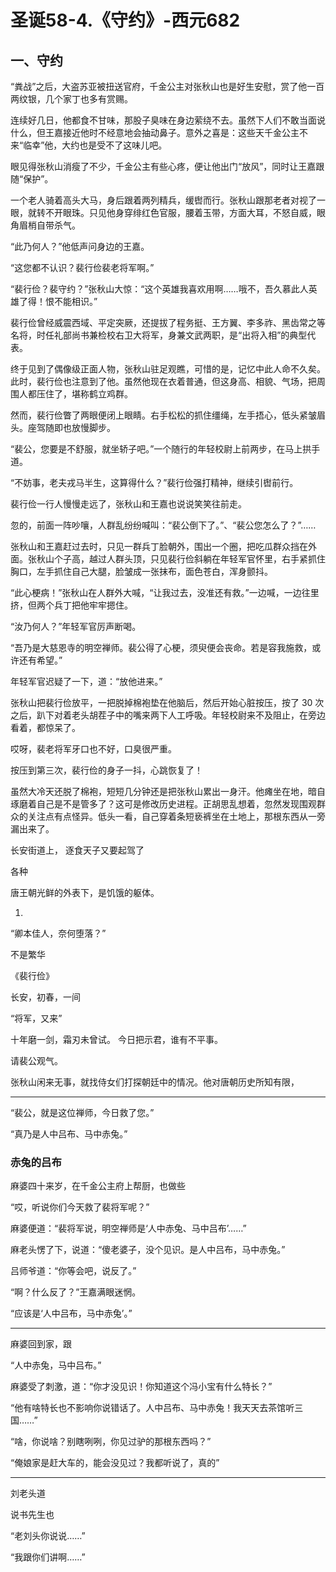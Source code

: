 # 圣诞58-4.《守约》-西元682

## 一、守约

“粪战”之后，大盗苏亚被扭送官府，千金公主对张秋山也是好生安慰，赏了他一百两纹银，几个家丁也多有赏赐。

连续好几日，他都食不甘味，那股子臭味在身边萦绕不去。虽然下人们不敢当面说什么，但王嘉接近他时不经意地会抽动鼻子。意外之喜是：这些天千金公主不来“临幸”他，大约也是受不了这味儿吧。

眼见得张秋山消瘦了不少，千金公主有些心疼，便让他出门“放风”，同时让王嘉跟随“保护”。

一个老人骑着高头大马，身后跟着两列精兵，缓辔而行。张秋山跟那老者对视了一眼，就转不开眼珠。只见他身穿绯红色官服，腰着玉带，方面大耳，不怒自威，眼角眉梢自带杀气。

“此乃何人？”他低声问身边的王嘉。

“这您都不认识？裴行俭裴老将军啊。”

“裴行俭？裴守约？”张秋山大惊：“这个英雄我喜欢用啊……哦不，吾久慕此人英雄了得！恨不能相识。”

裴行俭曾经威震西域、平定突厥，还提拔了程务挺、王方翼、李多祚、黑齿常之等名将，时任礼部尚书兼检校右卫大将军，身兼文武两职，是“出将入相”的典型代表。

终于见到了偶像级正面人物，张秋山驻足观瞧，可惜的是，记忆中此人命不久矣。此时，裴行俭也注意到了他。虽然他现在衣着普通，但这身高、相貌、气场，把周围人都压住了，堪称鹤立鸡群。

然而，裴行俭瞥了两眼便闭上眼睛。右手松松的抓住缰绳，左手捂心，低头紧皱眉头。座驾随即也放慢脚步。

“裴公，您要是不舒服，就坐轿子吧。”一个随行的年轻校尉上前两步，在马上拱手道。

“不妨事，老夫戎马半生，这算得什么？”裴行俭强打精神，继续引辔前行。

裴行俭一行人慢慢走远了，张秋山和王嘉也说说笑笑往前走。

忽的，前面一阵吵嚷，人群乱纷纷喊叫：“裴公倒下了。”、“裴公您怎么了？”……

张秋山和王嘉赶过去时，只见一群兵丁脸朝外，围出一个圈，把吃瓜群众挡在外面。张秋山个子高，越过人群头顶，只见裴行俭斜躺在年轻军官怀里，右手紧抓住胸口，左手抓住自己大腿，脸皱成一张抹布，面色苍白，浑身颤抖。

“此心梗病！”张秋山在人群外大喊，“让我过去，没准还有救。”一边喊，一边往里挤，但两个兵丁把他牢牢摁住。

“汝乃何人？”年轻军官厉声断喝。

“吾乃是大慈恩寺的明空禅师。裴公得了心梗，须臾便会丧命。若是容我施救，或许还有希望。”

年轻军官迟疑了一下，道：“放他进来。”

张秋山把裴行俭放平，一把脱掉棉袍垫在他脑后，然后开始心脏按压，按了 30 次之后，趴下对着老头胡茬子中的嘴来两下人工呼吸。年轻校尉来不及阻止，在旁边看着，都惊呆了。

哎呀，裴老将军牙口也不好，口臭很严重。

按压到第三次，裴行俭的身子一抖，心跳恢复了！

虽然大冷天还脱了棉袍，短短几分钟还是把张秋山累出一身汗。他瘫坐在地，暗自琢磨着自己是不是管多了？这可是修改历史进程。正胡思乱想着，忽然发现围观群众的关注点有点怪异。低头一看，自己穿着条短亵裤坐在土地上，那根东西从一旁漏出来了。

长安街道上，
逐食天子又要起驾了

各种

唐王朝光鲜的外表下，是饥饿的躯体。

1. 
“卿本佳人，奈何堕落？”

不是繁华

《裴行俭》

长安，初春，一间

“将军，又来”

十年磨一剑，霜刃未曾试。
今日把示君，谁有不平事。

请裴公观气。

张秋山闲来无事，就找侍女们打探朝廷中的情况。他对唐朝历史所知有限，


---

“裴公，就是这位禅师，今日救了您。”

“真乃是人中吕布、马中赤兔。”

### 赤兔的吕布

麻婆四十来岁，在千金公主府上帮厨，也做些


“哎，听说你们今天救了裴将军呢？”


麻婆便道：“裴将军说，明空禅师是‘人中赤兔、马中吕布’……”

麻老头愣了下，说道：“傻老婆子，没个见识。是人中吕布，马中赤兔。”


吕师爷道：“你等会吧，说反了。”

“啊？什么反了？”王嘉满眼迷惘。

“应该是‘人中吕布，马中赤兔’。”

---

麻婆回到家，跟

“人中赤兔，马中吕布。”


麻婆受了刺激，道：“你才没见识！你知道这个冯小宝有什么特长？”

“他有啥特长也不影响你说错话了。人中吕布、马中赤兔！我天天去茶馆听三国……”

“啥，你说啥？别瞎咧咧，你见过驴的那根东西吗？”

“俺娘家是赶大车的，能会没见过？我都听说了，真的”

---


刘老头道

说书先生也

“老刘头你说说……”

“我跟你们讲啊……”
